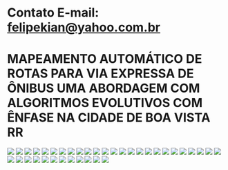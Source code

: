 # Contato E-mail: felipekian@yahoo.com.br

# MAPEAMENTO AUTOMÁTICO DE ROTAS PARA VIA EXPRESSA DE ÔNIBUS UMA ABORDAGEM COM ALGORITMOS EVOLUTIVOS COM ÊNFASE NA CIDADE DE BOA VISTA RR


![](imagens_markdown/)
![](imagens_markdown/)
![](imagens_markdown/)
![](imagens_markdown/)
![](imagens_markdown/)
![](imagens_markdown/)
![](imagens_markdown/)
![](imagens_markdown/)
![](imagens_markdown/)
![](imagens_markdown/)
![](imagens_markdown/)
![](imagens_markdown/)
![](imagens_markdown/)
![](imagens_markdown/)
![](imagens_markdown/)
![](imagens_markdown/)
![](imagens_markdown/)
![](imagens_markdown/)
![](imagens_markdown/)
![](imagens_markdown/)
![](imagens_markdown/)
![](imagens_markdown/)
![](imagens_markdown/)
![](imagens_markdown/)
![](imagens_markdown/)
![](imagens_markdown/)
![](imagens_markdown/)
![](imagens_markdown/)
![](imagens_markdown/)
![](imagens_markdown/)
![](imagens_markdown/)
![](imagens_markdown/)
![](imagens_markdown/)
![](imagens_markdown/)
![](imagens_markdown/)
![](imagens_markdown/)
![](imagens_markdown/)